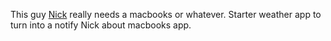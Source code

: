This guy [Nick](https://github.com/nickbouldien)  really needs a macbooks or whatever. Starter weather app to turn into a notify Nick about macbooks app.

